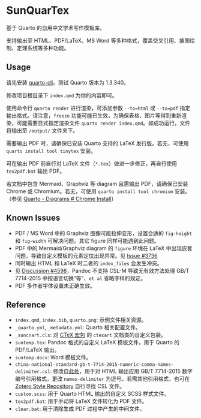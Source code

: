 # SunQuarTex

基于 Quarto 的自用中文学术写作模板库。

支持输出至 HTML、PDF/LaTeX、MS Word 等多种格式，覆盖交叉引用、插图绘制、定理系统等多种功能。

## Usage

请先安装 [quarto-cli](https://github.com/quarto-dev/quarto-cli)。测试 Quarto 版本为 1.3.340。

修改项目根目录下 `index.qmd` 为你的内容即可。

使用命令行 `quarto render` 进行渲染，可添加参数 `--to=html` 或 `--to=pdf` 指定输出格式。请注意，`freeze` 功能可能已生效，为确保表格、图片等得到重新渲染，可能需要显式指定渲染文件 `quarto render index.qmd`。如成功运行，文件将输出至 `/output/` 文件夹下。

需要输出 PDF 时，请确保已安装 Quarto 支持的 LaTeX 发行版。若无，可使用 `quarto install tool tinytex` 安装。

可在输出 PDF 前自行对 LaTeX 文件（`*.tex`）做进一步修正，再自行使用 `tex2pdf.bat` 输出 PDF。

若文档中包含 Mermaid、Graphviz 等 diagram 且需输出 PDF，请确保已安装 Chrome 或 Chromium。若无，可使用 `quarto install tool chromium` 安装。（参见 [Quarto - Diagrams # Chrome Install](https://quarto.org/docs/authoring/diagrams.html#chrome-install)）

## Known Issues

- PDF / MS Word 中的 Graphviz 图像可能拉伸变形，设置合适的 `fig-height` 和 `fig-width` 可解决问题。其它 figure 同样可能遇到此问题。
- PDF 中的 Mermaid/Graphviz diagram 的 `figure` 环境在 LaTeX 中出现嵌套问题，导致自定义模板的元素定位出现异常。见 [Issue #3736](https://github.com/quarto-dev/quarto-cli/issues/3736)
- 同时输出 HTML 和 LaTeX 时二者的 `index_files` 会发生冲突。
- 见 [Discussion #4598](https://github.com/quarto-dev/quarto-cli/discussions/4598)，Pandoc 不支持 CSL-M 导致无有效方法处理 GB/T 7714-2015 中按语言切换“等”、`et al` 省略字样的规定。
- PDF 多作者字体设置未正确生效。

## Reference

- `index.qmd`, `index.bib`, `quarto.png`: 示例文件相关资源。
- `_quarto.yml`, `_metadata.yml`: Quarto 相关配置文件。
- `_suncnart.cls`: 对 [CTeX 宏包](https://ctan.org/pkg/ctex) 的 `ctexart` 文档类的自定义包装。
- `suntemp.tex`: Pandoc 格式的自定义 LaTeX 模板文件，用于 Quarto 的 PDF/LaTeX 输出。
- `suntemp.docx`: Word 模板文件。
- `china-national-standard-gb-t-7714-2015-numeric-comma-names-delimiter.csl`: 修改自[此处](https://www.zotero.org/styles/china-national-standard-gb-t-7714-2015-numeric)，用于对 HTML 输出应用 GB/T 7714-2015 数字编号引用格式，更改 `names-delimiter` 为逗号。若需其他引用格式，也可在 [Zotero Style Repository](https://www.zotero.org/styles) 自行寻找 CSL 文件。
- `custom.scss`: 用于 Quarto HTML 输出的自定义 SCSS 样式文件。
- `tex2pdf.bat`: 用于手动将 LaTeX 文件转化为 PDF 文件。
- `clear.bat`: 用于清除生成 PDF 过程中产生的中间文件。
